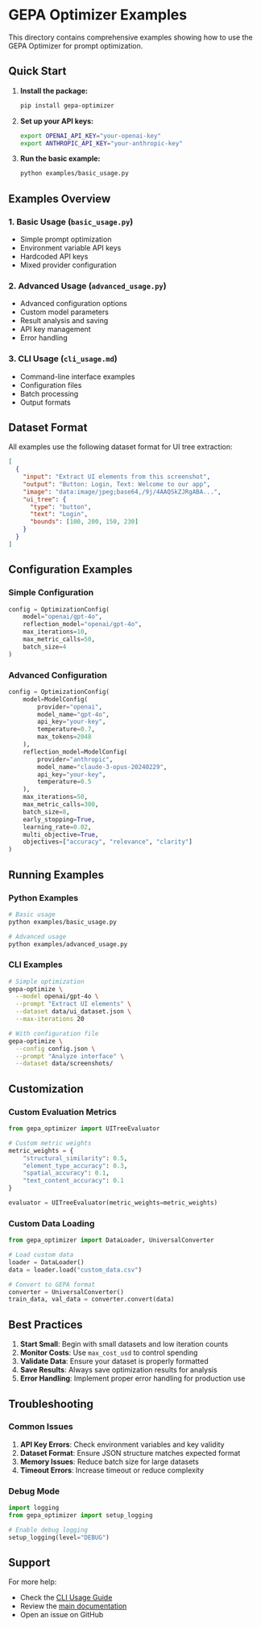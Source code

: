 # GEPA Optimizer Examples

This directory contains comprehensive examples showing how to use the GEPA Optimizer for prompt optimization.

## Quick Start

1. **Install the package:**
   ```bash
   pip install gepa-optimizer
   ```

2. **Set up your API keys:**
   ```bash
   export OPENAI_API_KEY="your-openai-key"
   export ANTHROPIC_API_KEY="your-anthropic-key"
   ```

3. **Run the basic example:**
   ```bash
   python examples/basic_usage.py
   ```

## Examples Overview

### 1. Basic Usage (`basic_usage.py`)
- Simple prompt optimization
- Environment variable API keys
- Hardcoded API keys
- Mixed provider configuration

### 2. Advanced Usage (`advanced_usage.py`)
- Advanced configuration options
- Custom model parameters
- Result analysis and saving
- API key management
- Error handling

### 3. CLI Usage (`cli_usage.md`)
- Command-line interface examples
- Configuration files
- Batch processing
- Output formats

## Dataset Format

All examples use the following dataset format for UI tree extraction:

```json
[
  {
    "input": "Extract UI elements from this screenshot",
    "output": "Button: Login, Text: Welcome to our app",
    "image": "data:image/jpeg;base64,/9j/4AAQSkZJRgABA...",
    "ui_tree": {
      "type": "button",
      "text": "Login",
      "bounds": [100, 200, 150, 230]
    }
  }
]
```

## Configuration Examples

### Simple Configuration
```python
config = OptimizationConfig(
    model="openai/gpt-4o",
    reflection_model="openai/gpt-4o",
    max_iterations=10,
    max_metric_calls=50,
    batch_size=4
)
```

### Advanced Configuration
```python
config = OptimizationConfig(
    model=ModelConfig(
        provider="openai",
        model_name="gpt-4o",
        api_key="your-key",
        temperature=0.7,
        max_tokens=2048
    ),
    reflection_model=ModelConfig(
        provider="anthropic",
        model_name="claude-3-opus-20240229",
        api_key="your-key",
        temperature=0.5
    ),
    max_iterations=50,
    max_metric_calls=300,
    batch_size=8,
    early_stopping=True,
    learning_rate=0.02,
    multi_objective=True,
    objectives=["accuracy", "relevance", "clarity"]
)
```

## Running Examples

### Python Examples
```bash
# Basic usage
python examples/basic_usage.py

# Advanced usage
python examples/advanced_usage.py
```

### CLI Examples
```bash
# Simple optimization
gepa-optimize \
  --model openai/gpt-4o \
  --prompt "Extract UI elements" \
  --dataset data/ui_dataset.json \
  --max-iterations 20

# With configuration file
gepa-optimize \
  --config config.json \
  --prompt "Analyze interface" \
  --dataset data/screenshots/
```

## Customization

### Custom Evaluation Metrics
```python
from gepa_optimizer import UITreeEvaluator

# Custom metric weights
metric_weights = {
    "structural_similarity": 0.5,
    "element_type_accuracy": 0.3,
    "spatial_accuracy": 0.1,
    "text_content_accuracy": 0.1
}

evaluator = UITreeEvaluator(metric_weights=metric_weights)
```

### Custom Data Loading
```python
from gepa_optimizer import DataLoader, UniversalConverter

# Load custom data
loader = DataLoader()
data = loader.load("custom_data.csv")

# Convert to GEPA format
converter = UniversalConverter()
train_data, val_data = converter.convert(data)
```

## Best Practices

1. **Start Small**: Begin with small datasets and low iteration counts
2. **Monitor Costs**: Use `max_cost_usd` to control spending
3. **Validate Data**: Ensure your dataset is properly formatted
4. **Save Results**: Always save optimization results for analysis
5. **Error Handling**: Implement proper error handling for production use

## Troubleshooting

### Common Issues

1. **API Key Errors**: Check environment variables and key validity
2. **Dataset Format**: Ensure JSON structure matches expected format
3. **Memory Issues**: Reduce batch size for large datasets
4. **Timeout Errors**: Increase timeout or reduce complexity

### Debug Mode
```python
import logging
from gepa_optimizer import setup_logging

# Enable debug logging
setup_logging(level="DEBUG")
```

## Support

For more help:
- Check the [CLI Usage Guide](cli_usage.md)
- Review the [main documentation](../README.md)
- Open an issue on GitHub

